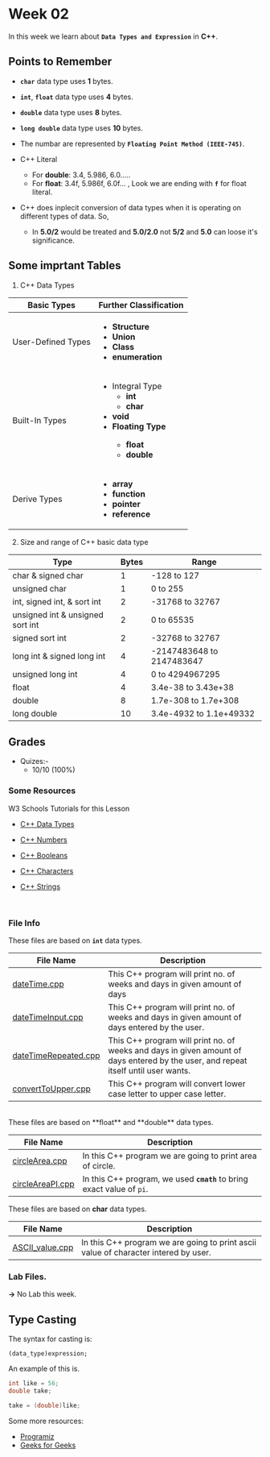 # Week 02

In this week we learn about **`Data Types and Expression`** in **C++**.

## Points to Remember

- **`char`** data type uses **1** bytes.

- **`int`**, **`float`** data type uses **4** bytes.

- **`double`** data type uses **8** bytes.

- **`long double`** data type uses **10** bytes.

- The numbar are represented by **`Floating Point Method (IEEE-745)`**.

- C++ Literal
    - For **double**: 3.4, 5.986, 6.0.....
    - For **float**: 3.4f, 5.986f, 6.0f... , Look we are ending with **`f`** for float literal.

- C++ does inplecit conversion of data types when it is operating on different types of data. So, 
    - In **5.0/2** would be treated and **5.0/2.0** not **5/2** and **5.0** can loose it's significance.




## Some imprtant Tables 

1. C++ Data Types

| Basic Types | Further Classification |
|---|---|
| User-Defined Types | <ul><li>**Structure**</li><li>**Union**</li><li>**Class**</li><li>**enumeration**</li></ul> |
| Built-In Types | <ul><li>Integral Type<ul><li><b>int<b></li><li><b>char</b></li></ul></li><li><b>void</b></li><li>Floating Type<ul><li><b>float<b></li><li><b>double</b></li></ul></li></ul> |
| Derive Types | <ul><li><b>array</b></li><li><b>function</b></li><li><b>pointer</b></li><li><b>reference</b></li></ul> |




2. Size and range of C++ basic data type

| Type | Bytes | Range |
|---|---|---|
| char & signed char| 1 | -128 to 127 |
| unsigned char | 1 | 0 to 255 | 
| int, signed int, & sort int | 2 | -31768 to 32767 |
| unsigned int & unsigned sort int | 2 | 0 to 65535 |
| signed sort int | 2 | -32768 to 32767 |
| long int & signed long int | 4 | -2147483648 to 2147483647 |
| unsigned long int | 4 | 0 to 4294967295 |
| float | 4 | 3.4e-38 to 3.43e+38 |
| double | 8 | 1.7e-308 to  1.7e+308 |
| long double | 10 | 3.4e-4932 to 1.1e+49332 |



## Grades

- Quizes:-
    - 10/10 (100%)


### Some Resources

W3 Schools Tutorials for this Lesson

- [C++ Data Types](https://www.w3schools.com/cpp/cpp_data_types.asp)

- [C++ Numbers](https://www.w3schools.com/cpp/cpp_data_types_numeric.asp)

- [C++ Booleans](https://www.w3schools.com/cpp/cpp_data_types_bool.asp)

- [C++ Characters](https://www.w3schools.com/cpp/cpp_data_types_char.asp)

- [C++ Strings](https://www.w3schools.com/cpp/cpp_data_types_string.asp)

<br>

### File Info

These files are based on **`int`** data types.

| File Name | Description |
|---|---|
| [dateTime.cpp](dateTime.cpp) | This C++ program will print no. of weeks and days in given amount of days |
| [dateTimeInput.cpp](dateTimeInput.cpp) | This C++ program will print no. of weeks and days in given amount of days entered by the user. |
| [dateTimeRepeated.cpp](dateTimeRepeated.cpp) | This C++ program will print no. of weeks and days in given amount of days entered by the user, and repeat itself until user wants. |
| [convertToUpper.cpp](convertToUpper.cpp) | This C++ program will convert lower case letter to upper case letter. |

<br>
These files are based on **float** and **double** data types.

| File Name | Description |
|---|---|
| [circleArea.cpp](circleArea.cpp) | In this C++ program we are going to print area of circle. |
| [circleAreaPI.cpp](circleAreaPI.cpp) | In this C++ program, we used **`cmath`** to bring exact value of `pi`. |


These files are based on **char** data types.

| File Name | Description |
|---|---|
| [ASCII_value.cpp](ASCII_value.cpp) | In this C++ program we are going to print ascii value of character intered by user. |

### Lab Files.
**->** No Lab this week.

## Type Casting 

The syntax for casting is:

```console
(data_type)expression;
```

An example of this is.

```cpp
int like = 56;
double take;

take = (double)like;
```

Some more resources:
- [Programiz](https://www.programiz.com/cpp-programming/type-conversion)
- [Geeks for Geeks](https://www.geeksforgeeks.org/type-conversion-in-c/)


